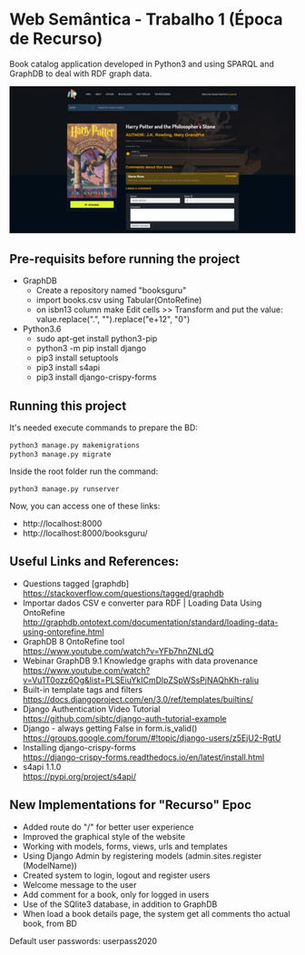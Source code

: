 # Web Semântica - Trabalho 1 (Época de Recurso)

Book catalog application developed in Python3 and using SPARQL and GraphDB to deal with RDF graph data.

![Book catalog for Web Samantic Academic Work](screenshot.png)

## Pre-requisits before running the project

- GraphDB
    - Create a repository named "booksguru"
    - import books.csv using Tabular(OntoRefine)
    - on isbn13 column make Edit cells >> Transform and put the value: value.replace(".", "").replace("e+12", "0")
- Python3.6
    - sudo apt-get install python3-pip
    - python3 -m pip install django
    - pip3 install setuptools
    - pip3 install s4api
    - pip3 install django-crispy-forms

## Running this project

It's needed execute commands to prepare the BD:

```
python3 manage.py makemigrations
python3 manage.py migrate
```

Inside the root folder run the command:

```
python3 manage.py runserver
```

Now, you can access one of these links:
- http://localhost:8000
- http://localhost:8000/booksguru/

## Useful Links and References:

- Questions tagged [graphdb]  
  https://stackoverflow.com/questions/tagged/graphdb
- Importar dados CSV e converter para RDF | Loading Data Using OntoRefine  
  http://graphdb.ontotext.com/documentation/standard/loading-data-using-ontorefine.html
- GraphDB 8 OntoRefine tool  
  https://www.youtube.com/watch?v=YFb7hnZNLdQ
- Webinar GraphDB 9.1 Knowledge graphs with data provenance  
  https://www.youtube.com/watch?v=Vu1T0ozz6Og&list=PLSEiuYkICmDlpZSpWSsPjNAQhKh-raIiu
- Built-in template tags and filters  
  https://docs.djangoproject.com/en/3.0/ref/templates/builtins/
- Django Authentication Video Tutorial  
  https://github.com/sibtc/django-auth-tutorial-example
- Django - always getting False in form.is_valid()  
  https://groups.google.com/forum/#!topic/django-users/z5EjU2-RgtU
- Installing django-crispy-forms  
  https://django-crispy-forms.readthedocs.io/en/latest/install.html
- s4api 1.1.0  
  https://pypi.org/project/s4api/

## New Implementations for "Recurso" Epoc

- Added route do "/" for better user experience
- Improved the graphical style of the website
- Working with models, forms, views, urls and templates
- Using Django Admin by registering models (admin.sites.register (ModelName))
- Created system to login, logout and register users
- Welcome message to the user
- Add comment for a book, only for logged in users
- Use of the SQlite3 database, in addition to GraphDB
- When load a book details page, the system get all comments tho actual book, from BD

Default user passwords: userpass2020
